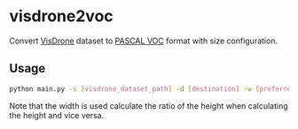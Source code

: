# visdrone2voc 

Convert [VisDrone](https://github.com/VisDrone/VisDrone-Datasetgoo) dataset to [PASCAL VOC](http://host.robots.ox.ac.uk/pascal/VOC/) format with size configuration.

## Usage

```bash
python main.py -s [visdrone_dataset_path] -d [destination] -w [preferred_width] -l [preferred_height]
```

Note that the width is used calculate the ratio of the height when calculating the height and vice versa.
